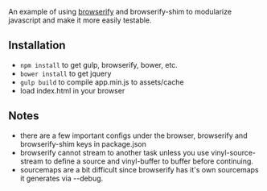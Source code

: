 An example of using [browserify](http://browserify.org) and browserify-shim to modularize javascript and make it more easily testable.

## Installation
* `npm install` to get gulp, browserify, bower, etc.
* `bower install` to get jquery
* `gulp build` to compile app.min.js to assets/cache
* load index.html in your browser

## Notes
* there are a few important configs under the browser, browserify and browserify-shim keys in package.json
* browserify cannot stream to another task unless you use vinyl-source-stream to define a source and vinyl-buffer to buffer before continuing.
* sourcemaps are a bit difficult since browserify has it's own sourcemaps it generates via --debug.

